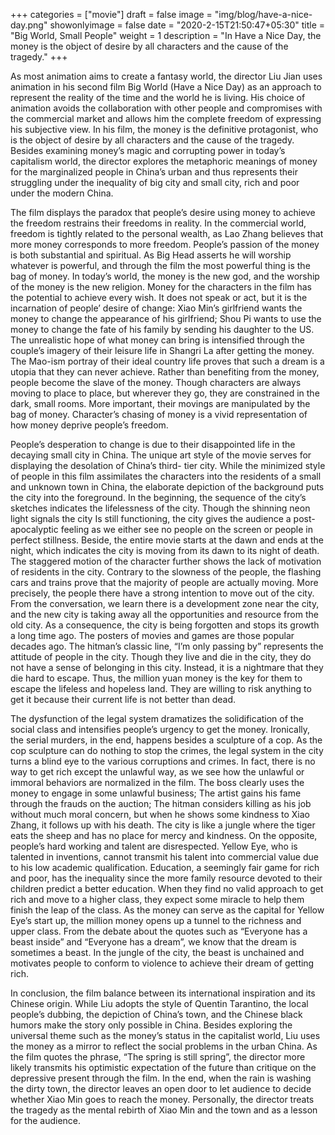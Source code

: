 +++
categories = ["movie"]
draft = false
image = "img/blog/have-a-nice-day.png"
showonlyimage = false
date = "2020-2-15T21:50:47+05:30"
title = "Big World, Small People"
weight = 1
description = "In Have a Nice Day, the money is the object of desire by all characters and the cause of the tragedy."
+++

As most animation aims to create a fantasy world, the director Liu Jian uses animation in his second film Big World (Have a Nice Day) as an approach to represent the reality of the time and the world he is living. His choice of animation avoids the collaboration with other people and compromises with the commercial market and allows him the complete freedom of expressing his subjective view. In his film, the money is the definitive protagonist, who is the object of desire by all characters and the cause of the tragedy. Besides examining money’s magic and corrupting power in today’s capitalism world, the director explores the metaphoric meanings of money for the marginalized people in China’s urban and thus represents their struggling under the inequality of big city and small city, rich and poor under the modern China.

The film displays the paradox that people’s desire using money to achieve the freedom restrains their freedoms in reality. In the commercial world, freedom is tightly related to the personal wealth, as Lao Zhang believes that more money corresponds to more freedom. People’s passion of the money is both substantial and spiritual. As Big Head asserts he will worship whatever is powerful, and through the film the most powerful thing is the bag of money. In today’s world, the money is the new god, and the worship of the money is the new religion. Money for the characters in the film has the potential to achieve every wish. It does not speak or act, but it is the incarnation of people’ desire of change: Xiao Min’s girlfriend wants the money to change the appearance of his girlfriend; Shou Pi wants to use the money to change the fate of his family by sending his daughter to the US. The unrealistic hope of what money can bring is intensified through the couple’s imagery of their leisure life in Shangri La after getting the money. The Mao-ism portray of their ideal country life proves that such a dream is a utopia that they can never achieve. Rather than benefiting from the money, people become the slave of the money. Though characters are always moving to place to place, but wherever they go, they are constrained in the dark, small rooms. More important, their movings are manipulated by the bag of money. Character’s chasing of money is a vivid representation of how money deprive people’s freedom.

People’s desperation to change is due to their disappointed life in the decaying small city in China. The unique art style of the movie serves for displaying the desolation of China’s third- tier city. While the minimized style of people in this film assimilates the characters into the residents of a small and unknown town in China, the elaborate depiction of the background puts the city into the foreground. In the beginning, the sequence of the city’s sketches indicates the lifelessness of the city. Though the shinning neon light signals the city Is still functioning, the city gives the audience a post-apocalyptic feeling as we either see no people on the screen or people in perfect stillness. Beside, the entire movie starts at the dawn and ends at the night, which indicates the city is moving from its dawn to its night of death. The staggered motion of the character further shows the lack of motivation of residents in the city. Contrary to the slowness of the people, the flashing cars and trains prove that the majority of people are actually moving. More precisely, the people there have a strong intention to move out of the city. From the conversation, we learn there is a development zone near the city, and the new city is taking away all the opportunities and resource from the old city. As a consequence, the city is being forgotten and stops its growth a long time ago. The posters of movies and games are those popular decades ago. The hitman’s classic line, “I’m only passing by” represents the attitude of people in the city. Though they live and die in the city, they do not have a sense of belonging in this city. Instead, it is a nightmare that they die hard to escape. Thus, the million yuan money is the key for them to escape the lifeless and hopeless land. They are willing to risk anything to get it because their current life is not better than dead.

The dysfunction of the legal system dramatizes the solidification of the social class and intensifies people’s urgency to get the money. Ironically, the serial murders, in the end, happens besides a sculpture of a cop. As the cop sculpture can do nothing to stop the crimes, the legal system in the city turns a blind eye to the various corruptions and crimes. In fact, there is no way to get rich except the unlawful way, as we see how the unlawful or immoral behaviors are normalized in the film. The boss clearly uses the money to engage in some unlawful business; The artist gains his fame through the frauds on the auction; The hitman considers killing as his job without much moral concern, but when he shows some kindness to Xiao Zhang, it follows up with his death. The city is like a jungle where the tiger eats the sheep and has no place for mercy and kindness. On the opposite, people’s hard working and talent are disrespected. Yellow Eye, who is talented in inventions, cannot transmit his talent into commercial value due to his low academic qualification. Education, a seemingly fair game for rich and poor, has the inequality since the more family resource devoted to their children predict a better education. When they find no valid approach to get rich and move to a higher class, they expect some miracle to help them finish the leap of the class. As the money can serve as the capital for Yellow Eye’s start up, the million money opens up a tunnel to the richness and upper class. From the debate about the quotes such as “Everyone has a beast inside” and “Everyone has a dream”, we know that the dream is sometimes a beast. In the jungle of the city, the beast is unchained and motivates people to conform to violence to achieve their dream of getting rich.

In conclusion, the film balance between its international inspiration and its Chinese origin. While Liu adopts the style of Quentin Tarantino, the local people’s dubbing, the depiction of China’s town, and the Chinese black humors make the story only possible in China. Besides exploring the universal theme such as the money’s status in the capitalist world, Liu uses the money as a mirror to reflect the social problems in the urban China. As the film quotes the phrase, “The spring is still spring”, the director more likely transmits his optimistic expectation of the future than critique on the depressive present through the film. In the end, when the rain is washing the dirty town, the director leaves an open door to let audience to decide whether Xiao Min goes to reach the money. Personally, the director treats the tragedy as the mental rebirth of Xiao Min and the town and as a lesson for the audience.

